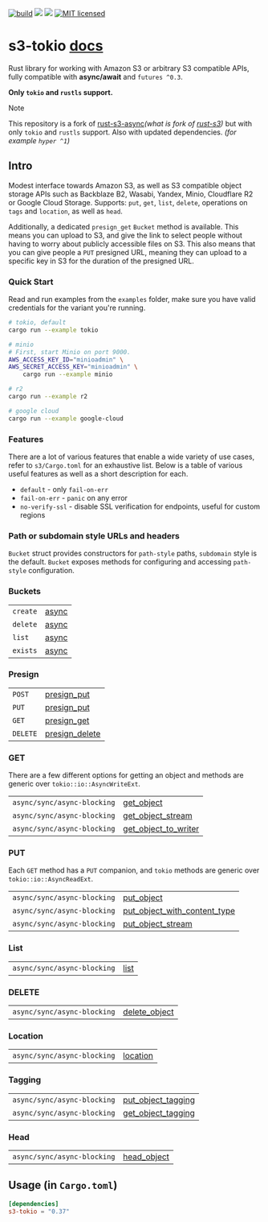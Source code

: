 [![build](https://github.com/FemLolStudio/s3-tokio/workflows/build/badge.svg)](https://github.com/FemLolStudio/s3-tokio/actions)
[![](https://img.shields.io/crates/v/s3-tokio.svg)](https://crates.io/crates/s3-tokio)
![](https://img.shields.io/crates/d/s3-tokio.svg)
[![MIT licensed](https://img.shields.io/badge/license-MIT-blue.svg)](https://github.com/FemLolStudio/s3-tokio/blob/master/LICENSE.md)
<!-- [![Join the chat at https://gitter.im/durch/rust-s3](https://badges.gitter.im/durch/rust-s3.svg)](https://gitter.im/durch/rust-s3?utm_source=badge&utm_medium=badge&utm_campaign=pr-badge&utm_content=badge) -->
# s3-tokio [docs](https://docs.rs/s3-tokio/latest/s3/)

Rust library for working with Amazon S3 or arbitrary S3 compatible APIs, fully compatible with **async/await** and `futures ^0.3`.

**Only `tokio` and `rustls` support.**

> [!NOTE]
> This repository is a fork of [rust-s3-async](https://github.com/aalekhpatel07/rust-s3-async)*(what is fork of [rust-s3](https://github.com/durch/rust-s3))* but with only `tokio` and `rustls` support. Also with updated dependencies. *(for example `hyper ^1`)*


## Intro

Modest interface towards Amazon S3, as well as S3 compatible object storage APIs such as Backblaze B2, Wasabi, Yandex, Minio, Cloudflare R2 or Google Cloud Storage.
Supports: `put`, `get`, `list`, `delete`, operations on `tags` and `location`, as well as `head`. 

Additionally, a dedicated `presign_get` `Bucket` method is available. This means you can upload to S3, and give the link to select people without having to worry about publicly accessible files on S3. This also means that you can give people 
a `PUT` presigned URL, meaning they can upload to a specific key in S3 for the duration of the presigned URL.

### Quick Start

Read and run examples from the `examples` folder, make sure you have valid credentials for the variant you're running.

```bash
# tokio, default
cargo run --example tokio

# minio
# First, start Minio on port 9000.
AWS_ACCESS_KEY_ID="minioadmin" \
AWS_SECRET_ACCESS_KEY="minioadmin" \
    cargo run --example minio

# r2
cargo run --example r2

# google cloud
cargo run --example google-cloud
```

### Features

There are a lot of various features that enable a wide variety of use cases, refer to `s3/Cargo.toml` for an exhaustive list. Below is a table of various useful features as well as a short description for each.

+ `default` - only `fail-on-err`
+ `fail-on-err` - `panic` on any error
+ `no-verify-ssl` - disable SSL verification for endpoints, useful for custom regions

### Path or subdomain style URLs and headers

`Bucket` struct provides constructors for `path-style` paths, `subdomain` style is the default. `Bucket` exposes methods for configuring and accessing `path-style` configuration.

### Buckets

|          |                                                                                         |
|----------|-----------------------------------------------------------------------------------------|
| `create` | [async](https://docs.rs/s3-tokio/latest/s3/bucket/struct.Bucket.html#method.create)      |
| `delete` | [async](https://docs.rs/s3-tokio/latest/s3/bucket/struct.Bucket.html#method.delete)      |
| `list`   | [async](https://docs.rs/s3-tokio/latest/s3/bucket/struct.Bucket.html#method.list_buckets)|
| `exists` | [async](https://docs.rs/s3-tokio/latest/s3/bucket/struct.Bucket.html#method.exists)|


### Presign

|          |                                                                                                     |
|----------|-----------------------------------------------------------------------------------------------------|
| `POST`   | [presign_put](https://docs.rs/s3-tokio/latest/s3/bucket/struct.Bucket.html#method.presign_post)      |
| `PUT`    | [presign_put](https://docs.rs/s3-tokio/latest/s3/bucket/struct.Bucket.html#method.presign_put)       |
| `GET`    | [presign_get](https://docs.rs/s3-tokio/latest/s3/bucket/struct.Bucket.html#method.presign_get)       |
| `DELETE` | [presign_delete](https://docs.rs/s3-tokio/latest/s3/bucket/struct.Bucket.html#method.presign_delete) |

### GET

There are a few different options for getting an object and methods are generic over `tokio::io::AsyncWriteExt`.

|                             |                                                                                                                 |
|-----------------------------|-----------------------------------------------------------------------------------------------------------------|
| `async/sync/async-blocking` | [get_object](https://docs.rs/s3-tokio/latest/s3/bucket/struct.Bucket.html#method.get_object)                     |
| `async/sync/async-blocking` | [get_object_stream](https://docs.rs/s3-tokio/latest/s3/bucket/struct.Bucket.html#method.get_object_stream)       |
| `async/sync/async-blocking` | [get_object_to_writer](https://docs.rs/s3-tokio/latest/s3/bucket/struct.Bucket.html#method.get_object_to_writer) |

### PUT

Each `GET` method has a `PUT` companion, and `tokio` methods are generic over `tokio::io::AsyncReadExt`.

|                             |                                                                                                                                 |
|-----------------------------|---------------------------------------------------------------------------------------------------------------------------------|
| `async/sync/async-blocking` | [put_object](https://docs.rs/s3-tokio/latest/s3/bucket/struct.Bucket.html#method.put_object)                                     |
| `async/sync/async-blocking` | [put_object_with_content_type](https://docs.rs/s3-tokio/latest/s3/bucket/struct.Bucket.html#method.put_object_with_content_type) |
| `async/sync/async-blocking` | [put_object_stream](https://docs.rs/s3-tokio/latest/s3/bucket/struct.Bucket.html#method.put_object_stream)                       |

### List

|                             |                                                                                 |
|-----------------------------|---------------------------------------------------------------------------------|
| `async/sync/async-blocking` | [list](https://docs.rs/s3-tokio/latest/s3/bucket/struct.Bucket.html#method.list) |

### DELETE

|                             |                                                                                                   |
|-----------------------------|---------------------------------------------------------------------------------------------------|
| `async/sync/async-blocking` | [delete_object](https://docs.rs/s3-tokio/latest/s3/bucket/struct.Bucket.html#method.delete_object) |

### Location

|                             |                                                                                         |
|-----------------------------|-----------------------------------------------------------------------------------------|
| `async/sync/async-blocking` | [location](https://docs.rs/s3-tokio/latest/s3/bucket/struct.Bucket.html#method.location) |

### Tagging

|                             |                                                                                                             |
|-----------------------------|-------------------------------------------------------------------------------------------------------------|
| `async/sync/async-blocking` | [put_object_tagging](https://docs.rs/s3-tokio/latest/s3/bucket/struct.Bucket.html#method.put_object_tagging) |
| `async/sync/async-blocking` | [get_object_tagging](https://docs.rs/s3-tokio/latest/s3/bucket/struct.Bucket.html#method.get_object_tagging) |

### Head

|                             |                                                                                               |
|-----------------------------|-----------------------------------------------------------------------------------------------|
| `async/sync/async-blocking` | [head_object](https://docs.rs/s3-tokio/latest/s3/bucket/struct.Bucket.html#method.head_object) |

## Usage (in `Cargo.toml`)

```toml
[dependencies]
s3-tokio = "0.37"
```

